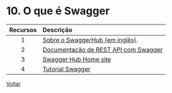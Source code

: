 # 10. O que é Swagger

| Recursos | Descrição |
| :---: | :--- |
|1|[Sobre o SwaggerHub (em inglês)](https://app.swaggerhub.com/help/index).|
|2|[Documentação de REST API com Swagger](https://coding4fun.com.br/blog/documentacao-de-rest-api-com-swagger-2-0)|
|3|[Swagger Hub Home site](https://app.swaggerhub.com/home)|
|4|[Tutorial Swagger](https://app.swaggerhub.com/help/tutorials/getting-started)|

[Voltar](../README.md)
